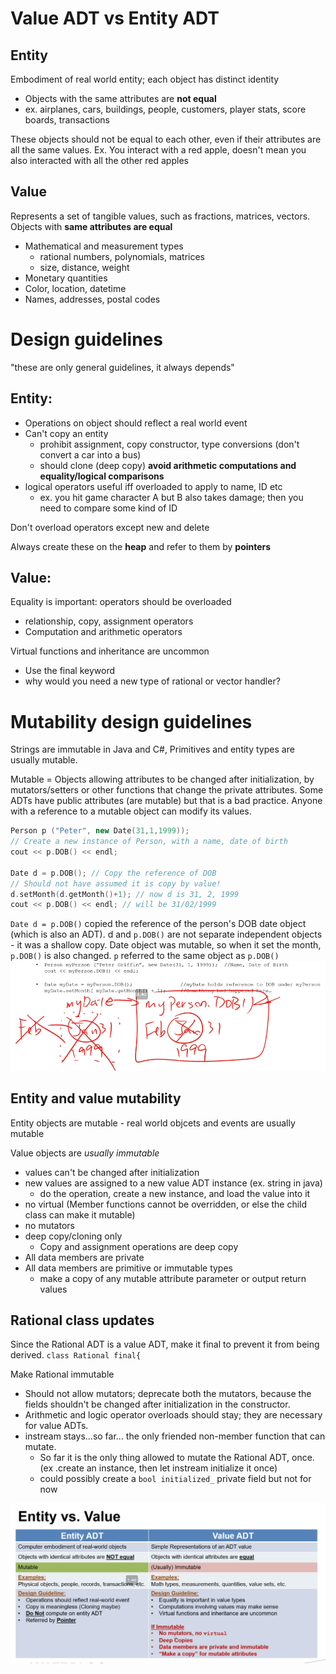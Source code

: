 # Value ADT vs Entity ADT
## Entity
Embodiment of real world entity; each object has distinct identity
- Objects with the same attributes are **not equal**
- ex. airplanes, cars, buildings, people, customers, player stats, score boards, transactions

These objects should not be equal to each other, even if their attributes are all the same values. Ex. You interact with a red apple, doesn't mean you also interacted with all the other red apples

## Value 
Represents a set of tangible values, such as fractions, matrices, vectors. Objects with **same attributes are equal**
- Mathematical and measurement types
  - rational numbers, polynomials, matrices
  - size, distance, weight
- Monetary quantities
- Color, location, datetime
- Names, addresses, postal codes

# Design guidelines
"these are only general guidelines, it always depends"
## Entity:
- Operations on object should reflect a real world event
- Can't copy an entity
  - prohibit assignment, copy constructor, type conversions (don't convert a car into a bus)
  - should clone (deep copy) 
**avoid arithmetic computations and equality/logical comparisons**
- logical operators useful iff overloaded to apply to name, ID etc 
  - ex. you hit game character A but B also takes damage; then you need to compare some kind of ID

Don't overload operators except new and delete

Always create these on the **heap** and refer to them by **pointers**

## Value:
Equality is important: operators should be overloaded
- relationship, copy, assignment operators
- Computation and arithmetic operators

Virtual functions and inheritance are uncommon
- Use the final keyword
- why would you need a new type of rational or vector handler?


# Mutability design guidelines
Strings are immutable in Java and C#, Primitives and entity types are usually mutable.

Mutable = Objects allowing attributes to be changed after initialization, by mutators/setters or other functions that change the private attributes. Some ADTs have public attributes (are mutable) but that is a bad practice. Anyone with a reference to a mutable object can modify its values.

```cpp
Person p ("Peter", new Date(31,1,1999));
// Create a new instance of Person, with a name, date of birth
cout << p.DOB() << endl;

Date d = p.DOB(); // Copy the reference of DOB
// Should not have assumed it is copy by value! 
d.setMonth(d.getMonth()+1); // now d is 31, 2, 1999
cout << p.DOB() << endl; // will be 31/02/1999
```
`Date d = p.DOB()` copied the reference of the person's DOB date object (which is also an ADT). d and `p.DOB()` are not separate independent objects - it was a shallow copy. Date object was mutable, so when it set the month, `p.DOB()` is also changed. `p` referred to the same object as `p.DOB()`
![Test Image](https://github.com/cindy-wang328/CS240-notes/blob/master/screenshots/Screen%20Shot%202020-05-18%20at%2011.38.02%20PM.png)

## Entity and value mutability
Entity objects are mutable - real world objcets and events are usually mutable

Value objects are *usually immutable*
- values can't be changed after initialization
- new values are assigned to a new value ADT instance (ex. string in java)
  - do the operation, create a new instance, and load the value into it
- no virtual (Member functions cannot be overridden, or else the child class can make it mutable)
- no mutators
- deep copy/cloning only
  - Copy and assignment operations are deep copy
- All data members are private
- All data members are primitive or immutable types
  - make a copy of any mutable attribute parameter or output return values

## Rational class updates
Since the Rational ADT is a value ADT, make it final to prevent it from being derived.
`class Rational final{`

Make Rational immutable
- Should not allow mutators; deprecate both the mutators, because the fields shouldn't be changed after initialization in the constructor.
- Arithmetic and logic operator overloads should stay; they are necessary for value ADTs. 
- instream stays...so far... the only friended non-member function that can mutate. 
  - So far it is the only thing allowed to mutate the Rational ADT, once. (ex .create an instance, then let instream initialize it once)
  - could possibly create a `bool initialized_` private field but not for now


![Test Image 2](https://github.com/cindy-wang328/CS240-notes/blob/master/screenshots/Screen%20Shot%202020-05-18%20at%2011.48.12%20PM.png)
